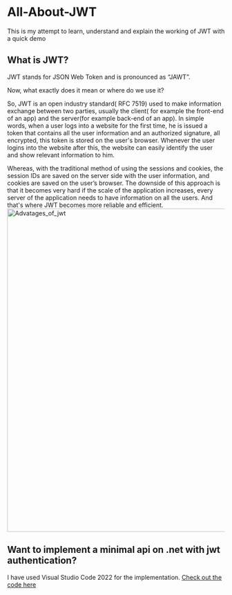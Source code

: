 # All-About-JWT
This is my attempt to learn, understand and explain the working of JWT with a quick demo

## What is JWT?

JWT stands for JSON Web Token and is pronounced as “JAWT”.

Now, what exactly does it mean or where do we use it?

So, JWT is an open industry standard( RFC 7519) used to make information exchange between two parties, usually the client( for example the front-end of an app) and the server(for example back-end of an app). In simple words, when a user logs into a website for the first time, he is issued a token that contains all the user information and an authorized signature, all encrypted, this token is stored on the user's browser. Whenever the user logins into the website after this, the website can easily identify the user and show relevant information to him.

Whereas, with the traditional method of using the sessions and cookies, the session IDs are saved on the server side with the user information, and cookies are saved on the user’s browser. The downside of this approach is that it becomes very hard if the scale of the application increases, every server of the application needs to have information on all the users. And that's where JWT becomes more reliable and efficient.
<img width="749" alt="Advatages_of_jwt" src="https://user-images.githubusercontent.com/79524527/229757493-43e9d4d1-d8cd-4770-97a6-1d400079a885.png">

## Want to implement a minimal api on .net with jwt authentication?
I have used Visual Studio Code 2022 for the implementation. [Check out the code here](https://github.com/DEEKSHACodeaim/All-About-JWT/tree/main/JWT%20Web%20API) 
